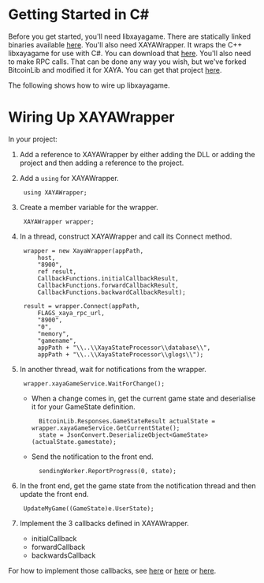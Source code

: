 # Getting Started in C#

Before you get started, you'll need libxayagame. There are statically linked binaries available [here](). You'll also need XAYAWrapper. It wraps the C++ libxayagame for use with C#. You can download that [here](). You'll also need to make RPC calls. That can be done any way you wish, but we've forked BitcoinLib and modified it for XAYA. You can get that project [here]().

The following shows how to wire up libxayagame.

# Wiring Up XAYAWrapper

In your project:

1. Add a reference to XAYAWrapper by either adding the DLL or adding the project and then adding a reference to the project.
2. Add a `using` for XAYAWrapper.

		using XAYAWrapper;

3. Create a member variable for the wrapper.

		XAYAWrapper wrapper;

4. In a thread, construct XAYAWrapper and call its Connect method. 
	
		wrapper = new XayaWrapper(appPath, 
			host, 
			"8900", 
			ref result, 
			CallbackFunctions.initialCallbackResult, 
			CallbackFunctions.forwardCallbackResult, 
			CallbackFunctions.backwardCallbackResult);
	
		result = wrapper.Connect(appPath, 
			FLAGS_xaya_rpc_url, 
			"8900", 
			"0", 
			"memory", 
			"gamename", 
			appPath + "\\..\\XayaStateProcessor\\database\\", 
			appPath + "\\..\\XayaStateProcessor\\glogs\\");

5. In another thread, wait for notifications from the wrapper.

		wrapper.xayaGameService.WaitForChange();

	+ When a change comes in, get the current game state and deserialise it for your GameState definition.

			BitcoinLib.Responses.GameStateResult actualState = wrapper.xayaGameService.GetCurrentState();
			state = JsonConvert.DeserializeObject<GameState>(actualState.gamestate);

	+ Send the notification to the front end.

			sendingWorker.ReportProgress(0, state);

6. In the front end, get the game state from the notification thread and then update the front end.

		UpdateMyGame((GameState)e.UserState);

7. Implement the 3 callbacks defined in XAYAWrapper.
	- initialCallback
	- forwardCallback
	- backwardsCallback

For how to implement those callbacks, see [here]() or [here]() or [here]().


